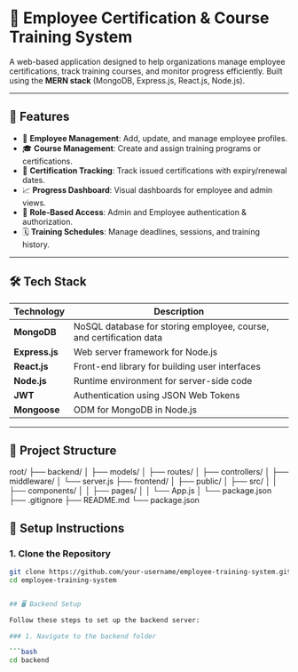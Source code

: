 # 🏢 Employee Certification & Course Training System

A web-based application designed to help organizations manage employee certifications, track training courses, and monitor progress efficiently. Built using the **MERN stack** (MongoDB, Express.js, React.js, Node.js).

---

## 🚀 Features

- 👥 **Employee Management**: Add, update, and manage employee profiles.
- 🎓 **Course Management**: Create and assign training programs or certifications.
- 📜 **Certification Tracking**: Track issued certifications with expiry/renewal dates.
- 📈 **Progress Dashboard**: Visual dashboards for employee and admin views.
- 🔐 **Role-Based Access**: Admin and Employee authentication & authorization.
- 🗓️ **Training Schedules**: Manage deadlines, sessions, and training history.

---

## 🛠️ Tech Stack

| Technology | Description |
|------------|-------------|
| **MongoDB** | NoSQL database for storing employee, course, and certification data |
| **Express.js** | Web server framework for Node.js |
| **React.js** | Front-end library for building user interfaces |
| **Node.js** | Runtime environment for server-side code |
| **JWT** | Authentication using JSON Web Tokens |
| **Mongoose** | ODM for MongoDB in Node.js |

---

## 📁 Project Structure

root/
├── backend/
│ ├── models/
│ ├── routes/
│ ├── controllers/
│ ├── middleware/
│ └── server.js
├── frontend/
│ ├── public/
│ ├── src/
│ │ ├── components/
│ │ ├── pages/
│ │ └── App.js
│ └── package.json
├── .gitignore
├── README.md
└── package.json


## 🧪 Setup Instructions

### 1. Clone the Repository
```bash
git clone https://github.com/your-username/employee-training-system.git
cd employee-training-system


## 🖥️ Backend Setup

Follow these steps to set up the backend server:

### 1. Navigate to the backend folder

```bash
cd backend


